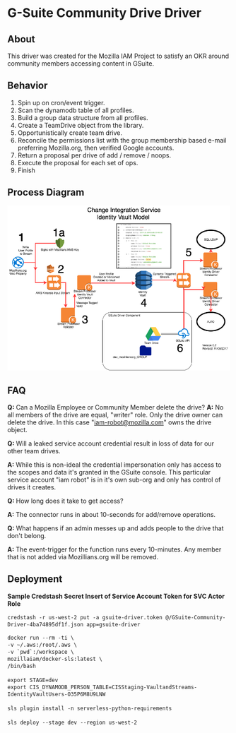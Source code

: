 # G-Suite Community Drive Driver

## About
This driver was created for the Mozilla IAM Project to satisfy an OKR around community members accessing content
in GSuite.  

## Behavior

1. Spin up on cron/event trigger.
2. Scan the dynamodb table of all profiles.
3. Build a group data structure from all profiles.
4. Create a TeamDrive object from the library.
5. Opportunistically create team drive.
6. Reconcile the permissions list with the group membership based e-mail preferring Mozilla.org, then verified Google accounts.
7. Return a proposal per drive of add / remove / noops.
8. Execute the proposal for each set of ops.
9. Finish

## Process Diagram
!['docs/img/GSuite-Integration.png'](docs/img/GSuite-Integration.png)

## FAQ

__Q:__ Can a Mozilla Employee or Community Member delete the drive?
__A:__ No all members of the drive are equal, "writer" role. Only the drive owner can delete the drive.  In this case "iam-robot@mozilla.com" owns the drive object.

__Q:__ Will a leaked service account credential result in loss of data for our other team drives.

__A:__ While this is non-ideal the credential impersonation only has access to the scopes and data it's granted in the GSuite console.  This particular service account "iam robot" is in it's own sub-org and only has control of drives it creates.

__Q:__ How long does it take to get access?

__A:__ The connector runs in about 10-seconds for add/remove operations.

__Q:__ What happens if an admin messes up and adds people to the drive that don't belong.

__A:__ The event-trigger for the function runs every 10-minutes.  Any member that is not added via Mozillians.org will be removed.

## Deployment

__Sample Credstash Secret Insert of Service Account Token for SVC Actor Role__

```
credstash -r us-west-2 put -a gsuite-driver.token @/GSuite-Community-Driver-4ba74895df1f.json app=gsuite-driver
```

```
docker run --rm -ti \
-v ~/.aws:/root/.aws \
-v `pwd`:/workspace \
mozillaiam/docker-sls:latest \
/bin/bash

export STAGE=dev
export CIS_DYNAMODB_PERSON_TABLE=CISStaging-VaultandStreams-IdentityVaultUsers-O35P6M8U9LNW

sls plugin install -n serverless-python-requirements

sls deploy --stage dev --region us-west-2
```
